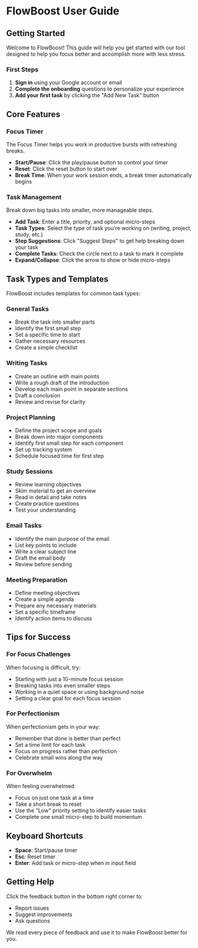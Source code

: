 # FlowBoost User Guide

## Getting Started

Welcome to FlowBoost! This guide will help you get started with our tool designed to help you focus better and accomplish more with less stress.

### First Steps

1. **Sign in** using your Google account or email
2. **Complete the onboarding** questions to personalize your experience
3. **Add your first task** by clicking the "Add New Task" button

## Core Features

### Focus Timer

The Focus Timer helps you work in productive bursts with refreshing breaks.

- **Start/Pause**: Click the play/pause button to control your timer
- **Reset**: Click the reset button to start over
- **Break Time**: When your work session ends, a break timer automatically begins

### Task Management

Break down big tasks into smaller, more manageable steps.

- **Add Task**: Enter a title, priority, and optional micro-steps
- **Task Types**: Select the type of task you're working on (writing, project, study, etc.)
- **Step Suggestions**: Click "Suggest Steps" to get help breaking down your task
- **Complete Tasks**: Check the circle next to a task to mark it complete
- **Expand/Collapse**: Click the arrow to show or hide micro-steps

## Task Types and Templates

FlowBoost includes templates for common task types:

### General Tasks
- Break the task into smaller parts
- Identify the first small step
- Set a specific time to start
- Gather necessary resources
- Create a simple checklist

### Writing Tasks
- Create an outline with main points
- Write a rough draft of the introduction
- Develop each main point in separate sections
- Draft a conclusion
- Review and revise for clarity

### Project Planning
- Define the project scope and goals
- Break down into major components
- Identify first small step for each component
- Set up tracking system
- Schedule focused time for first step

### Study Sessions
- Review learning objectives
- Skim material to get an overview
- Read in detail and take notes
- Create practice questions
- Test your understanding

### Email Tasks
- Identify the main purpose of the email
- List key points to include
- Write a clear subject line
- Draft the email body
- Review before sending

### Meeting Preparation
- Define meeting objectives
- Create a simple agenda
- Prepare any necessary materials
- Set a specific timeframe
- Identify action items to discuss

## Tips for Success

### For Focus Challenges

When focusing is difficult, try:
- Starting with just a 10-minute focus session
- Breaking tasks into even smaller steps
- Working in a quiet space or using background noise
- Setting a clear goal for each focus session

### For Perfectionism

When perfectionism gets in your way:
- Remember that done is better than perfect
- Set a time limit for each task
- Focus on progress rather than perfection
- Celebrate small wins along the way

### For Overwhelm

When feeling overwhelmed:
- Focus on just one task at a time
- Take a short break to reset
- Use the "Low" priority setting to identify easier tasks
- Complete one small micro-step to build momentum

## Keyboard Shortcuts

- **Space**: Start/pause timer
- **Esc**: Reset timer
- **Enter**: Add task or micro-step when in input field

## Getting Help

Click the feedback button in the bottom right corner to:
- Report issues
- Suggest improvements
- Ask questions

We read every piece of feedback and use it to make FlowBoost better for you.